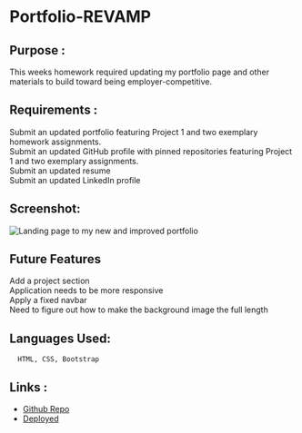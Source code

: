 # Portfolio-REVAMP

## Purpose : ##

This weeks homework required updating my portfolio page and other materials to build toward being employer-competitive.

## Requirements : ##

Submit an updated portfolio featuring Project 1 and two exemplary homework assignments.
<br>
Submit an updated GitHub profile with pinned repositories featuring Project 1 and two exemplary assignments.
<br>
Submit an updated resume
<br>
Submit an updated LinkedIn profile

## Screenshot: ##
  
  ![Landing page to my new and improved portfolio](./assets/new-portfolio.png)

## Future Features ##

Add a project section
<br>
Application needs to be more responsive
<br>
Apply a fixed navbar
<br>
Need to figure out how to make the background image the full length
  
 ## Languages Used: ##
  
      HTML, CSS, Bootstrap 
 
 ## Links : ##
* [Github Repo](https://github.com/natcarvajal/Portfolio-REVAMP)
* [Deployed](https://natcarvajal.github.io/Portfolio-REVAMP/)
